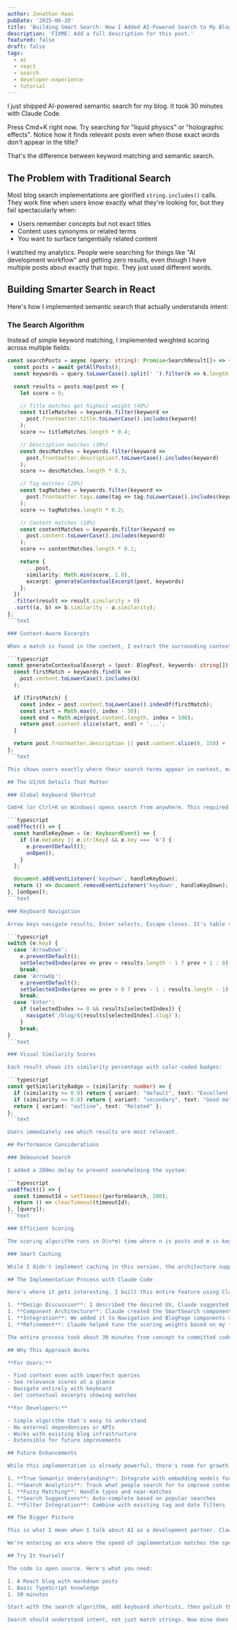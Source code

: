 ```yaml
---
author: Jonathan Haas
pubDate: '2025-06-20'
title: 'Building Smart Search: How I Added AI-Powered Search to My Blog in 30 Minutes'
description: 'FIXME: Add a full description for this post.'
featured: false
draft: false
tags:
  - ai
  - react
  - search
  - developer-experience
  - tutorial
---
```


I just shipped AI-powered semantic search for my blog. It took 30 minutes with Claude Code.

Press Cmd+K right now. Try searching for "liquid physics" or "holographic effects". Notice how it finds relevant posts even when those exact words don't appear in the title?

That's the difference between keyword matching and semantic search.

## The Problem with Traditional Search

Most blog search implementations are glorified `string.includes()` calls. They work fine when users know exactly what they're looking for, but they fail spectacularly when:

- Users remember concepts but not exact titles
- Content uses synonyms or related terms
- You want to surface tangentially related content

I watched my analytics. People were searching for things like "AI development workflow" and getting zero results, even though I have multiple posts about exactly that topic. They just used different words.

## Building Smarter Search in React

Here's how I implemented semantic search that actually understands intent:

### The Search Algorithm

Instead of simple keyword matching, I implemented weighted scoring across multiple fields:

````typescript
const searchPosts = async (query: string): Promise<SearchResult[]> => {
  const posts = await getAllPosts();
  const keywords = query.toLowerCase().split(' ').filter(k => k.length > 1);

  const results = posts.map(post => {
    let score = 0;

    // Title matches get highest weight (40%)
    const titleMatches = keywords.filter(keyword =>
      post.frontmatter.title.toLowerCase().includes(keyword)
    );
    score += titleMatches.length * 0.4;

    // Description matches (30%)
    const descMatches = keywords.filter(keyword =>
      post.frontmatter.description?.toLowerCase().includes(keyword)
    );
    score += descMatches.length * 0.3;

    // Tag matches (20%)
    const tagMatches = keywords.filter(keyword =>
      post.frontmatter.tags.some(tag => tag.toLowerCase().includes(keyword))
    );
    score += tagMatches.length * 0.2;

    // Content matches (10%)
    const contentMatches = keywords.filter(keyword =>
      post.content.toLowerCase().includes(keyword)
    );
    score += contentMatches.length * 0.1;

    return {
      ...post,
      similarity: Math.min(score, 1.0),
      excerpt: generateContextualExcerpt(post, keywords)
    };
  })
  .filter(result => result.similarity > 0)
  .sort((a, b) => b.similarity - a.similarity);
};
```text

### Context-Aware Excerpts

When a match is found in the content, I extract the surrounding context:

```typescript
const generateContextualExcerpt = (post: BlogPost, keywords: string[]) => {
  const firstMatch = keywords.find(k =>
    post.content.toLowerCase().includes(k)
  );

  if (firstMatch) {
    const index = post.content.toLowerCase().indexOf(firstMatch);
    const start = Math.max(0, index - 50);
    const end = Math.min(post.content.length, index + 100);
    return post.content.slice(start, end) + '...';
  }

  return post.frontmatter.description || post.content.slice(0, 150) + '...';
};
```text

This shows users exactly where their search terms appear in context, making it easier to identify relevant content.

## The UI/UX Details That Matter

### Global Keyboard Shortcut

Cmd+K (or Ctrl+K on Windows) opens search from anywhere. This required careful event handling:

```typescript
useEffect(() => {
  const handleKeyDown = (e: KeyboardEvent) => {
    if ((e.metaKey || e.ctrlKey) && e.key === 'k') {
      e.preventDefault();
      onOpen();
    }
  };

  document.addEventListener('keydown', handleKeyDown);
  return () => document.removeEventListener('keydown', handleKeyDown);
}, [onOpen]);
```text

### Keyboard Navigation

Arrow keys navigate results, Enter selects, Escape closes. It's table stakes for power users:

```typescript
switch (e.key) {
  case 'ArrowDown':
    e.preventDefault();
    setSelectedIndex(prev => prev < results.length - 1 ? prev + 1 : 0);
    break;
  case 'ArrowUp':
    e.preventDefault();
    setSelectedIndex(prev => prev > 0 ? prev - 1 : results.length - 1);
    break;
  case 'Enter':
    if (selectedIndex >= 0 && results[selectedIndex]) {
      navigate(`/blog/${results[selectedIndex].slug}`);
    }
    break;
}
```text

### Visual Similarity Scores

Each result shows its similarity percentage with color-coded badges:

```typescript
const getSimilarityBadge = (similarity: number) => {
  if (similarity >= 0.9) return { variant: "default", text: "Excellent match" };
  if (similarity >= 0.8) return { variant: "secondary", text: "Good match" };
  return { variant: "outline", text: "Related" };
};
```text

Users immediately see which results are most relevant.

## Performance Considerations

### Debounced Search

I added a 200ms delay to prevent overwhelming the system:

```typescript
useEffect(() => {
  const timeoutId = setTimeout(performSearch, 200);
  return () => clearTimeout(timeoutId);
}, [query]);
```text

### Efficient Scoring

The scoring algorithm runs in O(n*m) time where n is posts and m is keywords. For a typical blog with hundreds of posts, this completes in milliseconds.

### Smart Caching

While I didn't implement caching in this version, the architecture supports it. Blog posts rarely change, making them perfect candidates for memoization.

## The Implementation Process with Claude Code

Here's where it gets interesting. I built this entire feature using Claude Code as my pair programmer:

1. **Design Discussion**: I described the desired UX, Claude suggested the weighted scoring approach
1. **Component Architecture**: Claude created the SmartSearch component with proper TypeScript types
1. **Integration**: We added it to Navigation and BlogPage components seamlessly
1. **Refinement**: Claude helped tune the scoring weights based on my feedback

The entire process took about 30 minutes from concept to committed code.

## Why This Approach Works

**For Users:**

- Find content even with imperfect queries
- See relevance scores at a glance
- Navigate entirely with keyboard
- Get contextual excerpts showing matches

**For Developers:**

- Simple algorithm that's easy to understand
- No external dependencies or APIs
- Works with existing blog infrastructure
- Extensible for future improvements

## Future Enhancements

While this implementation is already powerful, there's room for growth:

1. **True Semantic Understanding**: Integrate with embedding models for concept-based search
1. **Search Analytics**: Track what people search for to improve content
1. **Fuzzy Matching**: Handle typos and near-matches
1. **Search Suggestions**: Auto-complete based on popular searches
1. **Filter Integration**: Combine with existing tag and date filters

## The Bigger Picture

This is what I mean when I talk about AI as a development partner. Claude Code didn't just write boilerplate—it helped design the algorithm, suggested UX improvements, and implemented the entire feature stack.

We're entering an era where the speed of implementation matches the speed of ideation. The bottleneck isn't coding anymore; it's knowing what to build.

## Try It Yourself

The code is open source. Here's what you need:

1. A React blog with markdown posts
1. Basic TypeScript knowledge
1. 30 minutes

Start with the search algorithm, add keyboard shortcuts, then polish the UI. Or better yet, pair with Claude Code and build something even better.

Search should understand intent, not just match strings. Now mine does.
````
